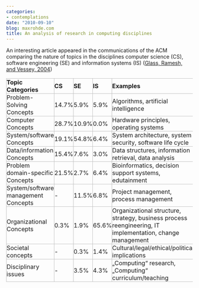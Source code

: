 ```yaml
---
categories:
- contemplations
date: "2010-09-10"
blog: maxrohde.com
title: An analysis of research in computing disciplines
---
```


An interesting article appeared in the communications of the ACM comparing the nature of topics in the disciplines computer science (CS), software engineering (SE) and information systems (IS) ([Glass, Ramesh, and Vessey, 2004](http://www.citeulike.org/user/mxro/article/1340451))

<table style="empty-cells:show;border-collapse:collapse;"><tbody><tr><td style="width:181px;border:1px solid rgb(191,191,191);margin:0;padding:0;"><strong>Topic Categories</strong></td><td style="width:55px;border:1px solid rgb(191,191,191);margin:0;padding:0;"><strong>CS</strong></td><td style="width:41px;border:1px solid rgb(191,191,191);margin:0;padding:0;"><strong>SE</strong></td><td style="width:76px;border:1px solid rgb(191,191,191);margin:0;padding:0;"><strong>IS</strong></td><td style="width:400px;border:1px solid rgb(191,191,191);margin:0;padding:0;"><strong>Examples</strong></td></tr><tr><td style="width:181px;border:1px solid rgb(191,191,191);margin:0;padding:0;">Problem-Solving Concepts</td><td style="width:55px;border:1px solid rgb(191,191,191);margin:0;padding:0;">14.7%</td><td style="width:41px;border:1px solid rgb(191,191,191);margin:0;padding:0;">5.9%</td><td style="width:76px;border:1px solid rgb(191,191,191);margin:0;padding:0;">5.9%</td><td style="width:400px;border:1px solid rgb(191,191,191);margin:0;padding:0;">Algorithms, artificial intelligence</td></tr><tr><td style="width:181px;border:1px solid rgb(191,191,191);margin:0;padding:0;">Computer Concepts</td><td style="width:55px;border:1px solid rgb(191,191,191);margin:0;padding:0;">28.7%</td><td style="width:41px;border:1px solid rgb(191,191,191);margin:0;padding:0;">10.9%</td><td style="width:76px;border:1px solid rgb(191,191,191);margin:0;padding:0;">0.0%</td><td style="width:400px;border:1px solid rgb(191,191,191);margin:0;padding:0;">Hardware principles, operating systems</td></tr><tr><td style="width:181px;border:1px solid rgb(191,191,191);margin:0;padding:0;">System/software Concepts</td><td style="width:55px;border:1px solid rgb(191,191,191);margin:0;padding:0;">19.1%</td><td style="width:41px;border:1px solid rgb(191,191,191);margin:0;padding:0;">54.8%</td><td style="width:76px;border:1px solid rgb(191,191,191);margin:0;padding:0;">6.4%</td><td style="width:400px;border:1px solid rgb(191,191,191);margin:0;padding:0;">System architecture, system security, software life cycle</td></tr><tr><td style="width:181px;border:1px solid rgb(191,191,191);margin:0;padding:0;">Data/information Concepts</td><td style="width:55px;border:1px solid rgb(191,191,191);margin:0;padding:0;">15.4%</td><td style="width:41px;border:1px solid rgb(191,191,191);margin:0;padding:0;">7.6%</td><td style="width:76px;border:1px solid rgb(191,191,191);margin:0;padding:0;">3.0%</td><td style="width:400px;border:1px solid rgb(191,191,191);margin:0;padding:0;">Data structures, information retrieval, data analysis</td></tr><tr><td style="width:181px;border:1px solid rgb(191,191,191);margin:0;padding:0;">Problem domain-specific Concepts</td><td style="width:55px;border:1px solid rgb(191,191,191);margin:0;padding:0;">21.5%</td><td style="width:41px;border:1px solid rgb(191,191,191);margin:0;padding:0;">2.7%</td><td style="width:76px;border:1px solid rgb(191,191,191);margin:0;padding:0;">6.4%</td><td style="width:400px;border:1px solid rgb(191,191,191);margin:0;padding:0;">Bioinformatics, decision support systems, edutainment</td></tr><tr><td style="width:181px;border:1px solid rgb(191,191,191);margin:0;padding:0;">System/software management Concepts</td><td style="width:55px;border:1px solid rgb(191,191,191);margin:0;padding:0;">-</td><td style="width:41px;border:1px solid rgb(191,191,191);margin:0;padding:0;">11.5%</td><td style="width:76px;border:1px solid rgb(191,191,191);margin:0;padding:0;">6.8%</td><td style="width:400px;border:1px solid rgb(191,191,191);margin:0;padding:0;">Project management, process management</td></tr><tr><td style="width:181px;border:1px solid rgb(191,191,191);margin:0;padding:0;">Organizational Concepts</td><td style="width:55px;border:1px solid rgb(191,191,191);margin:0;padding:0;">0.3%</td><td style="width:41px;border:1px solid rgb(191,191,191);margin:0;padding:0;">1.9%</td><td style="width:76px;border:1px solid rgb(191,191,191);margin:0;padding:0;">65.6%</td><td style="width:400px;border:1px solid rgb(191,191,191);margin:0;padding:0;">Organizational structure, strategy, business process reengineering, IT implementation, change management</td></tr><tr><td style="width:181px;border:1px solid rgb(191,191,191);margin:0;padding:0;">Societal concepts</td><td style="width:55px;border:1px solid rgb(191,191,191);margin:0;padding:0;">-</td><td style="width:41px;border:1px solid rgb(191,191,191);margin:0;padding:0;">0.3%</td><td style="width:76px;border:1px solid rgb(191,191,191);margin:0;padding:0;">1.4%</td><td style="width:400px;border:1px solid rgb(191,191,191);margin:0;padding:0;">Cultural/legal/ethical/political implications</td></tr><tr><td style="width:181px;border:1px solid rgb(191,191,191);margin:0;padding:0;">Disciplinary issues</td><td style="width:55px;border:1px solid rgb(191,191,191);margin:0;padding:0;">-</td><td style="width:41px;border:1px solid rgb(191,191,191);margin:0;padding:0;">3.5%</td><td style="width:76px;border:1px solid rgb(191,191,191);margin:0;padding:0;">4.3%</td><td style="width:400px;border:1px solid rgb(191,191,191);margin:0;padding:0;">„Computing“ research, „Computing“ curriculum/teaching<div></div></td></tr></tbody></table>